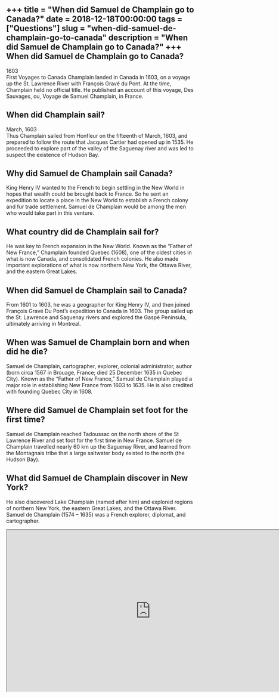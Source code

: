 +++
title = "When did Samuel de Champlain go to Canada?"
date = 2018-12-18T00:00:00
tags = ["Questions"]
slug = "when-did-samuel-de-champlain-go-to-canada"
description = "When did Samuel de Champlain go to Canada?"
+++
When did Samuel de Champlain go to Canada?
------------------------------------------

1603  
First Voyages to Canada Champlain landed in Canada in 1603, on a voyage up the St. Lawrence River with François Gravé du Pont. At the time, Champlain held no official title. He published an account of this voyage, Des Sauvages, ou, Voyage de Samuel Champlain, in France.

When did Champlain sail?
------------------------

March, 1603  
Thus Champlain sailed from Honfleur on the fifteenth of March, 1603, and prepared to follow the route that Jacques Cartier had opened up in 1535. He proceeded to explore part of the valley of the Saguenay river and was led to suspect the existence of Hudson Bay.

Why did Samuel de Champlain sail Canada?
----------------------------------------

King Henry IV wanted to the French to begin settling in the New World in hopes that wealth could be brought back to France. So he sent an expedition to locate a place in the New World to establish a French colony and fur trade settlement. Samuel de Champlain would be among the men who would take part in this venture.

What country did de Champlain sail for?
---------------------------------------

He was key to French expansion in the New World. Known as the “Father of New France,” Champlain founded Quebec (1608), one of the oldest cities in what is now Canada, and consolidated French colonies. He also made important explorations of what is now northern New York, the Ottawa River, and the eastern Great Lakes.

When did Samuel de Champlain sail to Canada?
--------------------------------------------

From 1601 to 1603, he was a geographer for King Henry IV, and then joined François Gravé Du Pont’s expedition to Canada in 1603. The group sailed up the St. Lawrence and Saguenay rivers and explored the Gaspé Peninsula, ultimately arriving in Montreal.

When was Samuel de Champlain born and when did he die?
------------------------------------------------------

Samuel de Champlain, cartographer, explorer, colonial administrator, author (born circa 1567 in Brouage, France; died 25 December 1635 in Quebec City). Known as the “Father of New France,” Samuel de Champlain played a major role in establishing New France from 1603 to 1635. He is also credited with founding Quebec City in 1608.

Where did Samuel de Champlain set foot for the first time?
----------------------------------------------------------

Samuel de Champlain reached Tadoussac on the north shore of the St Lawrence River and set foot for the first time in New France. Samuel de Champlain travelled nearly 60 km up the Saguenay River, and learned from the Montagnais tribe that a large saltwater body existed to the north (the Hudson Bay).

What did Samuel de Champlain discover in New York?
--------------------------------------------------

He also discovered Lake Champlain (named after him) and explored regions of northern New York, the eastern Great Lakes, and the Ottawa River. Samuel de Champlain (1574 – 1635) was a French explorer, diplomat, and cartographer.

<iframe allow="accelerometer; autoplay; clipboard-write; encrypted-media; gyroscope; picture-in-picture" allowfullscreen="" class="__youtube_prefs__  epyt-is-override  no-lazyload" data-no-lazy="1" data-origheight="433" data-origwidth="770" data-skipgform_ajax_framebjll="" height="433" id="_ytid_39197" loading="lazy" src="https://www.youtube.com/embed/0Ei6ZcP4WQ8?enablejsapi=1&autoplay=0&cc_load_policy=0&cc_lang_pref=&iv_load_policy=1&loop=0&modestbranding=0&rel=1&fs=1&playsinline=0&autohide=2&theme=dark&color=red&controls=1&" title="YouTube player" width="770"></iframe>